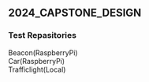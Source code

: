 ## 2024_CAPSTONE_DESIGN

### Test Repasitories
Beacon(RaspberryPi)
<br>Car(RaspberryPi)
<br>Trafficlight(Local)
